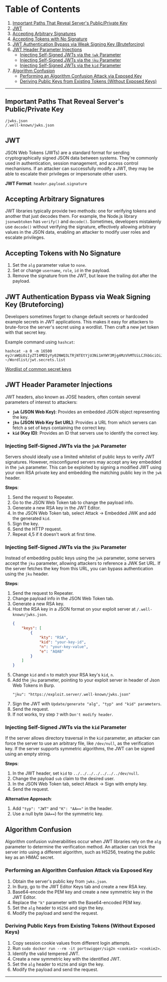 # Table of Contents
1. [Important Paths That Reveal Server's Public/Private Key](#important-paths-that-reveal-servers-publicprivate-key)
2. [JWT](#jwt)
3. [Accepting Arbitrary Signatures](#accepting-arbitrary-signatures)
4. [Accepting Tokens with No Signature](#accepting-tokens-with-no-signature)
5. [JWT Authentication Bypass via Weak Signing Key (Bruteforcing)](#jwt-authentication-bypass-via-weak-signing-key-bruteforcing)
6. [JWT Header Parameter Injections](#jwt-header-parameter-injections)
    - [Injecting Self-Signed JWTs via the `jwk` Parameter](#injecting-self-signed-jwts-via-the-jwk-parameter)
    - [Injecting Self-Signed JWTs via the `jku` Parameter](#injecting-self-signed-jwts-via-the-jku-parameter)
    - [Injecting Self-Signed JWTs via the `kid` Parameter](#injecting-self-signed-jwts-via-the-kid-parameter)
7. [Algorithm Confusion](#algorithm-confusion)
    - [Performing an Algorithm Confusion Attack via Exposed Key](#performing-an-algorithm-confusion-attack-via-exposed-key)
    - [Deriving Public Keys from Existing Tokens (Without Exposed Keys)](#deriving-public-keys-from-existing-tokens-without-exposed-keys)

---

## Important Paths That Reveal Server's Public/Private Key
```
/jwks.json
/.well-known/jwks.json
```

## JWT
JSON Web Tokens (JWTs) are a standard format for sending cryptographically signed JSON data between systems. They're commonly used in authentication, session management, and access control mechanisms. If an attacker can successfully modify a JWT, they may be able to escalate their privileges or impersonate other users. 

**JWT Format**: `header.payload.signature`

## Accepting Arbitrary Signatures
JWT libraries typically provide two methods: one for verifying tokens and another that just decodes them. For example, the Node.js library `jsonwebtoken` has `verify()` and `decode()`. Sometimes, developers mistakenly use `decode()` without verifying the signature, effectively allowing arbitrary values in the JSON data, enabling an attacker to modify user roles and escalate privileges.

## Accepting Tokens with No Signature
1. Set the `alg` parameter value to `none`.
2. Set or change `username`, `role`, `id` in the payload.
3. Remove the signature from the JWT, but leave the trailing dot after the payload.

## JWT Authentication Bypass via Weak Signing Key (Bruteforcing)
Developers sometimes forget to change default secrets or hardcoded example secrets in JWT applications. This makes it easy for attackers to brute-force the server's secret using a wordlist. Then craft a new jwt token with that secret key.

Example command using `hashcat`:
```
hashcat -a 0 -m 16500 eyJraWQiOiIyZTI4MDIyYy02NWQ3LTRjNTEtYjU3Ni1mYWY3Mjg4MzVhMTUiLCJhbGciOiJIUzI1NiJ9.eyJpc3MiOiJwb3J0c3dpZ2dlciIsImV4cCI6MTcxMTIyMDc5MSwic3ViIjoiYWRtaW5pc3RyYXRvciJ9.gteqm9hkHA6PdSv0pqbXBeUCON_8kwelR7Be1NI6WMs ~/Wordlist/jwt.secrets.list
```
[Wordlist of common secret keys](https://github.com/wallarm/jwt-secrets/blob/master/jwt.secrets.list)


## JWT Header Parameter Injections
JWT headers, also known as JOSE headers, often contain several parameters of interest to attackers:

- **`jwk` (JSON Web Key)**: Provides an embedded JSON object representing the key.
- **`jku` (JSON Web Key Set URL)**: Provides a URL from which servers can fetch a set of keys containing the correct key.
- **`kid` (Key ID)**: Provides an ID that servers use to identify the correct key.

### Injecting Self-Signed JWTs via the `jwk` Parameter
Servers should ideally use a limited whitelist of public keys to verify JWT signatures. However, misconfigured servers may accept any key embedded in the `jwk` parameter. This can be exploited by signing a modified JWT using your own RSA private key and embedding the matching public key in the `jwk` header.

**Steps**:
1. Send the request to Repeater.
2. Go to the JSON Web Token tab to change the payload info.
3. Generate a new RSA key in the JWT Editor.
4. In the JSON Web Token tab, select Attack -> Embedded JWK and add the generated `kid`.
5. Sign the key.
6. Send the HTTP request.
7. Repeat 4,5 if it doesn't work at first time.

### Injecting Self-Signed JWTs via the `jku` Parameter
Instead of embedding public keys using the `jwk` parameter, some servers accept the `jku` parameter, allowing attackers to reference a JWK Set URL. If the server fetches the key from this URL, you can bypass authentication using the `jku` header.

**Steps**:
1. Send the request to Repeater.
2. Change payload info in the JSON Web Token tab.
3. Generate a new RSA key.
4. Host the RSA key in a JSON format on your exploit server at `/.well-known/jwks.json`.
   ```json
   {
       "keys": [
           {
               "kty": "RSA",
               "kid": "your-key-id",
               "n": "your-key-value",
               "e": "AQAB"
           }
       ]
   }
   ```
5. Change `kid` and `n` to match your RSA key's `kid`, `n`.
6. Add the `jku` parameter, pointing to your exploit server in header of Json Web Tokens in Burp.
   ```
   "jku": "https://exploit.server/.well-known/jwks.json"
   ```
7. Sign the JWT with `Update/generate "alg", "typ" and "kid" parameters`.
8. Send the request.
9. If not works, try step `7` with `Don't modify header`.

### Injecting Self-Signed JWTs via the `kid` Parameter
If the server allows directory traversal in the `kid` parameter, an attacker can force the server to use an arbitrary file, like `/dev/null`, as the verification key. If the server supports symmetric algorithms, the JWT can be signed using an empty string.

**Steps**:
1. In the JWT header, set `kid` to `../../../../../../../dev/null`.
2. Change the payload `sub` claim to the desired user.
3. In the JSON Web Token tab, select Attack -> Sign with empty key.
4. Send the request.

**Alternative Approach**:
1. Add `"typ": "JWT"` and `"K": "AA=="` in the header.
2. Use a null byte (`AA==`) for the symmetric key.

## Algorithm Confusion
Algorithm confusion vulnerabilities occur when JWT libraries rely on the `alg` parameter to determine the verification method. An attacker can trick the server into using a different algorithm, such as HS256, treating the public key as an HMAC secret.

### Performing an Algorithm Confusion Attack via Exposed Key
1. Obtain the server's public key from `jwks.json`.
2. In Burp, go to the JWT Editor Keys tab and create a new RSA key.
3. Base64-encode the PEM key and create a new symmetric key in the JWT Editor.
4. Replace the `"k"` parameter with the Base64-encoded PEM key.
5. Set the `alg` header to `HS256` and sign the key.
6. Modify the payload and send the request.

### Deriving Public Keys from Existing Tokens (Without Exposed Keys)
1. Copy session cookie values from different login attempts.
2. Run `sudo docker run --rm -it portswigger/sig2n <cookie1> <cookie2>`.
3. Identify the valid tempered JWT.
4. Create a new symmetric key with the identified JWT.
5. Set the `alg` header to `HS256` and sign the key.
6. Modify the payload and send the request.

---
